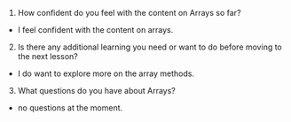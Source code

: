 1. How confident do you feel with the content on Arrays so far?
- I feel confident with the content on arrays.
2. Is there any additional learning you need or want to do before moving to the next lesson?
- I do want to explore more on the array methods.
3. What questions do you have about Arrays?
- no questions at the moment.